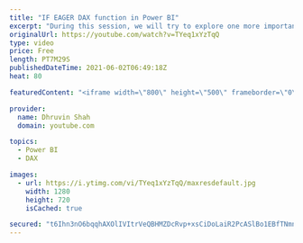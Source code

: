 ```yaml
---
title: "IF EAGER DAX function in Power BI"
excerpt: "During this session, we will try to explore one more important DAX function in Power BI. We all aware about IF Expression in Power BI. But what about IF.EAGER Dax function? We will talk about basic differences between IF Vs IF.EAGER in Power BI. Also, we will check how we can improve the performance"
originalUrl: https://youtube.com/watch?v=TYeq1xYzTqQ
type: video
price: Free
length: PT7M29S
publishedDateTime: 2021-06-02T06:49:18Z
heat: 80

featuredContent: "<iframe width=\"800\" height=\"500\" frameborder=\"0\" src=\"https://www.youtube.com/embed/TYeq1xYzTqQ\" allow=\"accelerometer; autoplay; encrypted-media; gyroscope; picture-in-picture\" allowfullscreen></iframe>"

provider:
  name: Dhruvin Shah
  domain: youtube.com

topics:
  - Power BI
  - DAX

images:
  - url: https://i.ytimg.com/vi/TYeq1xYzTqQ/maxresdefault.jpg
    width: 1280
    height: 720
    isCached: true

secured: "t6Ihn3nO6bqqhAXOlIVItrVeQBHMZDcRvp+xsCiDoLaiR2PcASlBo1EBfTNmnzgboCQprtEukCG6kkOflxnDYB7PHpYN8OC+R1TVjRB/SdeE+d0sd6qmZf8+Q4bSQ8+mfzd0mt8wpkvaGnre8pxG4IVR8UcAb1JIVdzOslA6eHBIMD+qRcBp5vdBPWZLnRLCeiEfXqwNay0dqIX90/xuSjoArKXsmjXaB/Jnkms4Mq8IjKYPeJoBkn1Za/ypA5dUvw+BFkt6pdKf2IF0MPgI10B12p10iOIRkXhHb0/fNJrQ4Z/cIMXRWRMX+nSqmFv3ev3GRkkgu870YsQZNQdtro/HX6U8LPovlzsCo/Q8e6qAPyy8/s0TI00Y9WeVvWHzPsMp3Sh0Z9hQr7Jva0pDJPrcYmAGS49eqK/lYJvNOyY=;bSC56aRphWAXUoeoJ4b91Q=="
---
```


